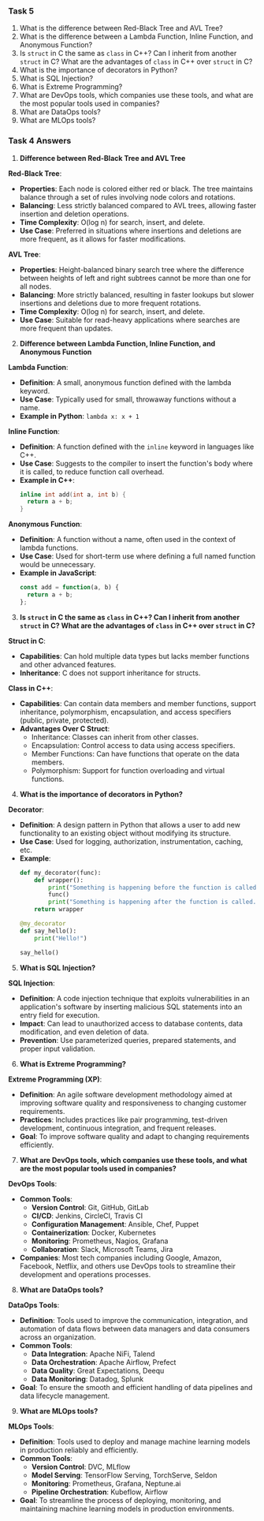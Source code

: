  ### Task 5

1. What is the difference between Red-Black Tree and AVL Tree?
2. What is the difference between a Lambda Function, Inline Function, and Anonymous Function?
3. Is `struct` in C the same as `class` in C++? Can I inherit from another `struct` in C? What are the advantages of `class` in C++ over `struct` in C?
4. What is the importance of decorators in Python?
5. What is SQL Injection?
6. What is Extreme Programming?
7. What are DevOps tools, which companies use these tools, and what are the most popular tools used in companies?
8. What are DataOps tools?
9. What are MLOps tools?

### Task 4 Answers

1. **Difference between Red-Black Tree and AVL Tree**

**Red-Black Tree**:
- **Properties**: Each node is colored either red or black. The tree maintains balance through a set of rules involving node colors and rotations.
- **Balancing**: Less strictly balanced compared to AVL trees, allowing faster insertion and deletion operations.
- **Time Complexity**: O(log n) for search, insert, and delete.
- **Use Case**: Preferred in situations where insertions and deletions are more frequent, as it allows for faster modifications.

**AVL Tree**:
- **Properties**: Height-balanced binary search tree where the difference between heights of left and right subtrees cannot be more than one for all nodes.
- **Balancing**: More strictly balanced, resulting in faster lookups but slower insertions and deletions due to more frequent rotations.
- **Time Complexity**: O(log n) for search, insert, and delete.
- **Use Case**: Suitable for read-heavy applications where searches are more frequent than updates.

2. **Difference between Lambda Function, Inline Function, and Anonymous Function**

**Lambda Function**:
- **Definition**: A small, anonymous function defined with the lambda keyword.
- **Use Case**: Typically used for small, throwaway functions without a name.
- **Example in Python**: `lambda x: x + 1`

**Inline Function**:
- **Definition**: A function defined with the `inline` keyword in languages like C++.
- **Use Case**: Suggests to the compiler to insert the function's body where it is called, to reduce function call overhead.
- **Example in C++**:
  ```cpp
  inline int add(int a, int b) {
    return a + b;
  }
  ```

**Anonymous Function**:
- **Definition**: A function without a name, often used in the context of lambda functions.
- **Use Case**: Used for short-term use where defining a full named function would be unnecessary.
- **Example in JavaScript**:
  ```javascript
  const add = function(a, b) {
    return a + b;
  };
  ```

3. **Is `struct` in C the same as `class` in C++? Can I inherit from another `struct` in C? What are the advantages of `class` in C++ over `struct` in C?**

**Struct in C**:
- **Capabilities**: Can hold multiple data types but lacks member functions and other advanced features.
- **Inheritance**: C does not support inheritance for structs.

**Class in C++**:
- **Capabilities**: Can contain data members and member functions, support inheritance, polymorphism, encapsulation, and access specifiers (public, private, protected).
- **Advantages Over C Struct**:
  - Inheritance: Classes can inherit from other classes.
  - Encapsulation: Control access to data using access specifiers.
  - Member Functions: Can have functions that operate on the data members.
  - Polymorphism: Support for function overloading and virtual functions.

4. **What is the importance of decorators in Python?**

**Decorator**:
- **Definition**: A design pattern in Python that allows a user to add new functionality to an existing object without modifying its structure.
- **Use Case**: Used for logging, authorization, instrumentation, caching, etc.
- **Example**:
  ```python
  def my_decorator(func):
      def wrapper():
          print("Something is happening before the function is called.")
          func()
          print("Something is happening after the function is called.")
      return wrapper

  @my_decorator
  def say_hello():
      print("Hello!")

  say_hello()
  ```

5. **What is SQL Injection?**

**SQL Injection**:
- **Definition**: A code injection technique that exploits vulnerabilities in an application's software by inserting malicious SQL statements into an entry field for execution.
- **Impact**: Can lead to unauthorized access to database contents, data modification, and even deletion of data.
- **Prevention**: Use parameterized queries, prepared statements, and proper input validation.

6. **What is Extreme Programming?**

**Extreme Programming (XP)**:
- **Definition**: An agile software development methodology aimed at improving software quality and responsiveness to changing customer requirements.
- **Practices**: Includes practices like pair programming, test-driven development, continuous integration, and frequent releases.
- **Goal**: To improve software quality and adapt to changing requirements efficiently.

7. **What are DevOps tools, which companies use these tools, and what are the most popular tools used in companies?**

**DevOps Tools**:
- **Common Tools**:
  - **Version Control**: Git, GitHub, GitLab
  - **CI/CD**: Jenkins, CircleCI, Travis CI
  - **Configuration Management**: Ansible, Chef, Puppet
  - **Containerization**: Docker, Kubernetes
  - **Monitoring**: Prometheus, Nagios, Grafana
  - **Collaboration**: Slack, Microsoft Teams, Jira
- **Companies**: Most tech companies including Google, Amazon, Facebook, Netflix, and others use DevOps tools to streamline their development and operations processes.

8. **What are DataOps tools?**

**DataOps Tools**:
- **Definition**: Tools used to improve the communication, integration, and automation of data flows between data managers and data consumers across an organization.
- **Common Tools**:
  - **Data Integration**: Apache NiFi, Talend
  - **Data Orchestration**: Apache Airflow, Prefect
  - **Data Quality**: Great Expectations, Deequ
  - **Data Monitoring**: Datadog, Splunk
- **Goal**: To ensure the smooth and efficient handling of data pipelines and data lifecycle management.

9. **What are MLOps tools?**

**MLOps Tools**:
- **Definition**: Tools used to deploy and manage machine learning models in production reliably and efficiently.
- **Common Tools**:
  - **Version Control**: DVC, MLflow
  - **Model Serving**: TensorFlow Serving, TorchServe, Seldon
  - **Monitoring**: Prometheus, Grafana, Neptune.ai
  - **Pipeline Orchestration**: Kubeflow, Airflow
- **Goal**: To streamline the process of deploying, monitoring, and maintaining machine learning models in production environments.
